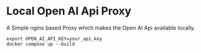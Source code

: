 # Local Open AI Api Proxy

A Simple nginx based Proxy which makes the Open AI Api available locally.

```
export OPEN_AI_API_KEY=your_api_key
docker compose up --build
```
